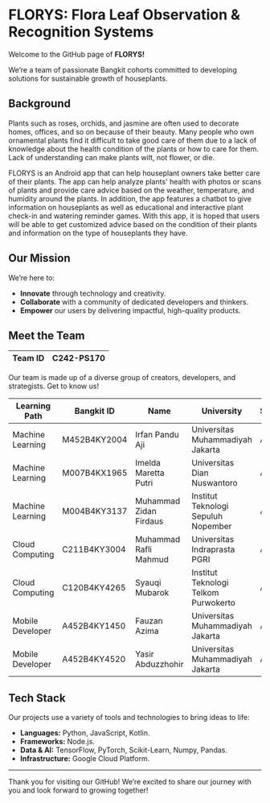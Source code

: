 # FLORYS: Flora Leaf Observation & Recognition Systems

Welcome to the GitHub page of **FLORYS!**

We’re a team of passionate Bangkit cohorts committed to developing solutions for sustainable growth of houseplants.

## Background

Plants such as roses, orchids, and jasmine are often used to decorate homes, offices, and so on because of their beauty. Many people who own ornamental plants find it difficult to take good care of them due to a lack of knowledge about the health condition of the plants or how to care for them. Lack of understanding can make plants wilt, not flower, or die. 

FLORYS is an Android app that can help houseplant owners take better care of their plants. The app can help analyze plants' health with photos or scans of plants and provide care advice based on the weather, temperature, and humidity around the plants. In addition, the app features a chatbot to give information on houseplants as well as educational and interactive plant check-in and watering reminder games. With this app, it is hoped that users will be able to get customized advice based on the condition of their plants and information on the type of houseplants they have.

## Our Mission

We’re here to:
- **Innovate** through technology and creativity.
- **Collaborate** with a community of dedicated developers and thinkers.
- **Empower** our users by delivering impactful, high-quality products.

## Meet the Team

| Team ID     | C242-PS170                              |
|-------------|-----------------------------------------|


Our team is made up of a diverse group of creators, developers, and strategists. Get to know us!


| Learning Path | Bangkit ID       | Name                    | University                         | Status   |
|------|------------------|-------------------------|------------------------------------|----------|
| Machine Learning   | M452B4KY2004    | Irfan Pandu Aji         | Universitas Muhammadiyah Jakarta   | Active   |
| Machine Learning   | M007B4KX1965    | Imelda Maretta Putri    | Universitas Dian Nuswantoro        | Active   |
| Machine Learning   | M004B4KY3137    | Muhammad Zidan Firdaus  | Institut Teknologi Sepuluh Nopember| Active   |
| Cloud Computing   | C211B4KY3004    | Muhammad Rafli Mahmud   | Universitas Indraprasta PGRI       | Active   |
| Cloud Computing   | C120B4KY4265    | Syauqi Mubarok          | Institut Teknologi Telkom Purwokerto | Active |
| Mobile Developer   | A452B4KY1450    | Fauzan Azima            | Universitas Muhammadiyah Jakarta   | Active   |
| Mobile Developer   | A452B4KY4520    | Yasir Abduzzhohir       | Universitas Muhammadiyah Jakarta   | Active   |


## Tech Stack

Our projects use a variety of tools and technologies to bring ideas to life:
- **Languages:** Python, JavaScript, Kotlin.
- **Frameworks:** Node.js.
- **Data & AI:** TensorFlow, PyTorch, Scikit-Learn, Numpy, Pandas.
- **Infrastructure:** Google Cloud Platform.

---

Thank you for visiting our GitHub! We’re excited to share our journey with you and look forward to growing together!
